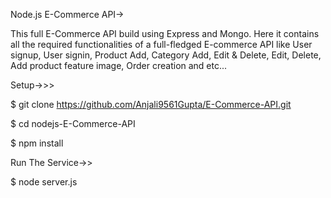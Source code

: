 Node.js E-Commerce API->

This full E-Commerce API build using Express and Mongo. Here it contains all the required functionalities of a full-fledged E-commerce API like User signup,
User signin, Product Add, Category Add, Edit & Delete, Edit, Delete, Add product feature image, Order creation and etc...


Setup->>>

 $ git clone https://github.com/Anjali9561Gupta/E-Commerce-API.git
 
 $ cd nodejs-E-Commerce-API
 
 $ npm install

Run The Service->>

$ node server.js
